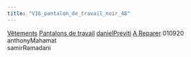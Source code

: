 ```yaml
---
title: "V16_pantalon_de_travail_noir_48"
---
```


[Vêtements](notes/equipements/L_Vetements.md) [Pantalons de travail](notes/equipements/vetements/V_PantalonsDeTravail.md) [danielPreviti](notes/equipements/vetements/danielPreviti.md)
[A Reparer](notes/statut/S_aReparer.md)
010920 anthonyMahamat\
samirRamadani